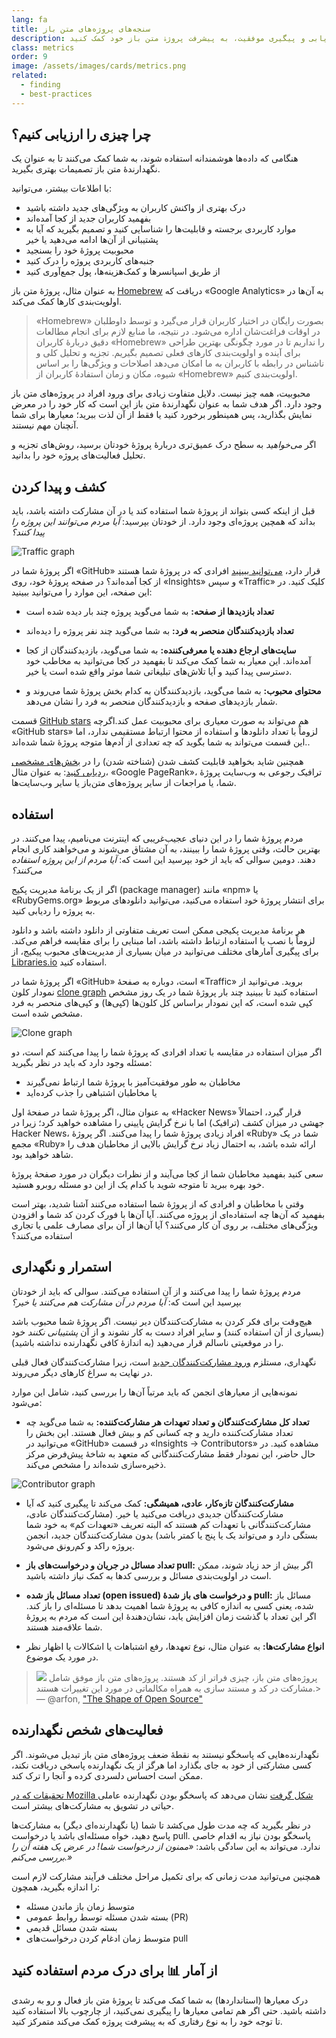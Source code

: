 ```yaml
---
lang: fa
title: سنجه‌های پروژه‌های متن باز
description: آگاهانه تصمیم‌گیری کنید تا با ارزیابی و پیگیری موفقیت، به پیشرفت پروژۀ متن باز خود کمک کنید.
class: metrics
order: 9
image: /assets/images/cards/metrics.png
related:
  - finding
  - best-practices
---
```


## چرا چیزی را ارزیابی کنیم؟

هنگامی که داده‌ها هوشمندانه استفاده شوند، به شما کمک می‌کنند تا به عنوان یک نگهدارندۀ متن باز تصمیمات بهتری بگیرید.

با اطلاعات بیشتر، می‌توانید:

* درک بهتری از واکنش کاربران به ویژگی‌های جدید داشته باشید
* بفهمید کاربران جدید از کجا آمده‌اند
* موارد کاربردی برجسته و قابلیت‌ها را شناسایی کنید و تصمیم بگیرید که آیا به پشتیبانی از آن‌ها ادامه می‌دهید یا خیر
* محبوبیت پروژۀ خود را بسنجید
* جنبه‌های کاربردی پروژه را درک کنید
* از طریق اسپانسرها و کمک‌هزینه‌ها، پول جمع‌آوری کنید

به عنوان مثال، پروژۀ متن باز [Homebrew](https://github.com/Homebrew/brew/blob/bbed7246bc5c5b7acb8c1d427d10b43e090dfd39/docs/Analytics.md) دریافت که «Google Analytics» به آن‌ها در اولویت‌بندی کارها کمک می‌کند.

> «Homebrew» بصورت رایگان در اختیار کاربران قرار می‌گیرد و توسط داوطلبان در اوقات فراغت‌شان اداره می‌شود. در نتیجه، ما منابع لازم برای انجام مطالعات دقیق دربارۀ کاربران «Homebrew» را نداریم تا در مورد چگونگی بهترین طراحی برای ‌آینده و اولویت‌بندی کارهای فعلی تصمیم بگیریم. تجزیه و تحلیل کلی و ناشناس در رابطه با کاربران به ما امکان می‌دهد اصلاحات و ویژگی‌ها را بر اساس شیوه، مکان و زمان استفادۀ کاربران از «Homebrew» اولویت‌بندی کنیم.

محبوبیت، همه چیز نیست. دلایل متفاوت زیادی برای ورود افراد در پروژه‌های متن باز وجود دارد. اگر هدف شما به عنوان نگهدارندۀ متن باز این است که کار خود را در معرض نمایش بگذارید، پس همینطور برخورد کنید یا فقط از آن لذت ببرید؛ معیارها برای شما آنچنان مهم نیستند.

اگر _می‌خواهید_ به سطح درک عمیق‌تری دربارۀ پروژۀ خودتان برسید، روش‌های تجزیه و تحلیل فعالیت‌های پروژه خود را بدانید.

## کشف و پیدا کردن

قبل از اینکه کسی بتواند از پروژۀ شما استفاده کند یا در آن مشارکت داشته باشد، باید بداند که همچین پروژه‌ای وجود دارد. از
خودتان بپرسید: _آیا مردم می‌توانند این پروژه را پیدا کنند؟_

![Traffic graph](../../assets/images/metrics/repo_traffic_graphs_tooltip.png)

اگر پروژۀ شما در «GitHub» قرار
دارد، [می‌توانید ببینید](https://help.github.com/articles/about-repository-graphs/#traffic) افرادی که در پروژۀ شما هستند
از کجا آمده‌اند؟ در صفحه پروژۀ خود، روی «Insights» و سپس «Traffic» کلیک کنید. در این صفحه، این موارد را می‌توانید
ببینید:

* **تعداد بازدیدها از صفحه:** به شما می‌گوید پروژه چند بار دیده شده است

* **تعداد بازدیدکنندگان منحصر به فرد:** به شما می‌گوید چند نفر پروژه را دیده‌اند

* **سایت‌های ارجاع دهنده یا معرفی‌کننده:** به شما می‌گوید، بازدیدکنندگان از کجا آمده‌اند. این معیار به شما کمک می‌کند تا بفهمید در کجا می‌توانید به مخاطب خود دسترسی پیدا کنید و آیا تلاش‌های تبلیغاتی شما موثر واقع شده است یا خیر.

* **محتوای محبوب:** به شما می‌گوید، بازدیدکنندگان به کدام بخش پروژۀ شما می‌روند و شمار بازدیدهای صفحه و بازدیدکنندگان منحصر به فرد را نشان می‌دهد.

قسمت [GitHub stars](https://help.github.com/articles/about-stars/) هم می‌تواند به صورت معیاری برای محبوبیت عمل کند.اگرچه «GitHub stars» لزوماً با تعداد دانلودها و استفاده از محتوا ارتباط مستقیمی ندارد، اما این قسمت می‌تواند به شما بگوید که چه تعدادی از آدم‌ها متوجه پروژۀ شما شده‌اند..

همچنین شاید بخواهید قابلیت کشف شدن (شناخته‌ شدن) را در [بخش‌های مشخصی ردیابی کنید](https://opensource.com/business/16/6/pirate-metrics): به عنوان مثال، «Google PageRank»، ترافیک رجوعی به وب‌سایت پروژۀ شما، یا مراجعات از سایر پروژه‌های متن‌باز یا سایر وب‌سایت‌ها.

## استفاده

مردم پروژۀ شما را در این دنیای عجیب‌غریبی که اینترنت می‌نامیم، پیدا می‌کنند. در بهترین حالت، وقتی پروژۀ شما را ببینند،
به آن مشتاق می‌شوند و می‌خواهند کاری انجام دهند. دومین سوالی که باید از خود بپرسید این است که: _آیا مردم از این پروژه
استفاده می‌کنند؟_

اگر از یک برنامۀ مدیریت پکیج (package manager) مانند «npm» یا «RubyGems.org» برای انتشار پروژۀ خود استفاده می‌کنید،
می‌توانید دانلودهای مربوط به پروژه را ردیابی کنید.

هر برنامۀ مدیریت پکیجی ممکن است تعریف متفاوتی از دانلود داشته باشد و دانلود لزوماً با نصب یا استفاده ارتباط داشته باشد،
اما مبنایی را برای مقایسه فراهم می‌کند. برای پیگیری آمارهای مختلف می‌توانید در میان بسیاری از مدیریت‌های محبوب پیکیج،
از [Libraries.io](https://libraries.io/) استفاده کنید.

اگر پروژۀ شما در «GitHub» است، دوباره به صفحۀ «Traffic» بروید. می‌توانید از نمودار
کلون [clone graph](https://github.com/blog/1873-clone-graphs) استفاده کنید تا ببینید چند بار پروژۀ شما در یک روز مشخص
کپی شده است، که این نمودار براساس کل کلون‌ها (کپی‌ها) و کپی‌های منحصر به فرد مشخص شده است.

![Clone graph](../../assets/images/metrics/clone_graph.png)

اگر میزان استفاده در مقایسه با تعداد افرادی که پروژۀ شما را پیدا می‌کنند کم است، دو مسئله وجود دارد که باید در نظر
بگیرید:

* مخاطبان به طور موفقیت‌آمیز با پروژۀ شما ارتباط نمی‌گیرند
* یا مخاطبان اشتباهی را جذب کرده‌اید

به عنوان مثال، اگر پروژۀ شما در صفحۀ اول «Hacker News» قرار گیرد، احتمالاً جهشی در میزان کشف (ترافیک) اما با نرخ گرایش پایینی را مشاهده خواهید کرد؛ زیرا در Hacker News، افراد زیادی پروژۀ شما را پیدا می‌کنند. اگر پروژۀ «Ruby» شما در یک مجمع «Ruby» ارائه شده باشد، به احتمال زیاد نرخ گرایش بالایی از مخاطبان هدف را شاهد خواهید بود.

سعی کنید بفهمید مخاطبان شما از کجا می‌آیند و از نظرات دیگران در مورد صفحۀ پروژۀ خود بهره ببرید تا متوجه شوید با کدام یک از این دو مسئله روبرو هستید.

وقتی با مخاطبان و افرادی که از پروژۀ شما استفاده می‌کنند آشنا شدید، بهتر است بفهمید که آن‌ها چه استفاده‌ای از پروژه می‌کنند. آیا آن‌ها با فورک کردن کد شما و افزودن ویژگی‌های مختلف، بر روی آن کار می‌کنند؟ آیا آن‌ها از آن برای مصارف علمی یا تجاری استفاده می‌کنند؟

## استمرار و نگهداری

مردم پروژۀ شما را پیدا می‌کنند و از آن استفاده می‌کنند. سوالی که باید از خودتان بپرسید این است که: _آیا مردم در آن مشارکت هم می‌کنند یا خیر؟_

هیچ‌وقت برای فکر کردن به مشارکت‌کنندگان دیر نیست. اگر پروژۀ شما محبوب باشد (بسیاری از آن استفاده کنند) و سایر افراد دست به کار نشوند و از آن _پشتیبانی نکنند_ خود را در موقعیتی ناسالم قرار می‌دهید (به اندازۀ کافی نگهدارنده نداشته باشید).

نگهداری، مستلزم [ورود مشارکت‌کنندگان جدید](http://blog.abigailcabunoc.com/increasing-developer-engagement-at-mozilla-science-learning-advocacy#contributor-pathways_2) است، زیرا مشارکت‌کنندگان فعال قبلی در نهایت به سراغ کارهای دیگر می‌روند.

نمونه‌هایی از معیارهای انجمن که باید مرتباً آن‌ها را بررسی کنید، شامل این موارد می‌شود:

* **تعداد کل مشارکت‌کنندگان و تعداد تعهدات هر مشارکت‌کننده:** به شما می‌گوید چه تعداد مشارکت‌کننده دارید و چه کسانی کم و بیش فعال هستند. این بخش را می‌توانید در «GitHub» در قسمت «Insights -> Contributors» مشاهده کنید. در حال حاضر، این نمودار فقط مشارکت‌کنندگانی که متعهد به شاخۀ پیش‌فرض مرکز ذخیره‌سازی شده‌اند را مشخص می‌کند.

![Contributor graph](../../assets/images/metrics/repo_contributors_specific_graph.png)

* **مشارکت‌کنندگان تازه‌کار، عادی، همیشگی:**  کمک می‌کند تا پیگیری کنید که آیا مشارکت‌کنندگان جدیدی دریافت می‌کنید یا خیر. (مشارکت‌کنندگان عادی، مشارکت‌کنندگانی با تعهدات کم هستند که البته تعریف «تعهدات کم» به خود شما بستگی دارد و می‌تواند یک یا پنج یا کمتر باشد) بدون مشارکت‌کنندگان جدید، انجمن پروژه راکد و کم‌رونق می‌شود.

* **تعداد مسائل در جریان و درخواست‌های باز pull:** اگر بیش از حد زیاد شوند، ممکن است در اولویت‌بندی مسائل و بررسی کدها به کمک نیاز داشته باشید.

* **تعداد مسائل باز شده (open issued)  و درخواست های باز شدۀ pull:** مسائل باز شده، یعنی کسی به اندازه کافی به پروژۀ شما اهمیت بدهد تا مسئله‌ای را باز کند. اگر این تعداد با گذشت زمان افزایش یابد، نشان‌دهندۀ این است که مردم به پروژۀ شما علاقه‌مند هستند.

* **انواع مشارکت‌ها:** به عنوان مثال، نوع تعهدها، رفع اشتباهات یا اشکالات یا اظهار نظر در مورد یک موضوع.

> ![](https://avatars.githubusercontent.com/arfon?s=180)
> پروژه‌های متن باز، چیزی فراتر از کد هستند. پروژه‌های متن باز موفق شامل مشارکت در کد و مستند سازی به همراه مکالماتی در مورد این تغییرات هستند.> — @arfon, ["The Shape of Open Source"](https://github.com/blog/2195-the-shape-of-open-source)

## فعالیت‌های شخص نگهدارنده

نگهدارنده‌هایی که پاسخگو نیستند به نقطۀ ضعف پروژه‌های متن باز تبدیل می‌شوند. اگر کسی مشارکتی از خود به جای بگذارد اما هرگز از یک نگهدارنده پاسخی دریافت نکند، ممکن است احساس دلسردی کرده و آنجا را ترک کند.

[تحقیقات که در Mozilla شکل گرفت](https://docs.google.com/presentation/d/1hsJLv1ieSqtXBzd5YZusY-mB8e1VJzaeOmh8Q4VeMio/edit#slide=id.g43d857af8_0177) نشان می‌دهد که پاسخگو بودن نگهدارنده عاملی حیاتی در تشویق به مشارکت‌های بیشتر است.

در نظر بگیرید که چه مدت طول می‌کشد تا شما (یا نگهدارنده‌ای دیگر) به مشارکت‌ها پاسخ دهید، خواه مسئله‌ای باشد یا درخواست pull. پاسخگو بودن نیاز به اقدام خاصی ندارد. می‌تواند به این سادگی باشد: _«ممنون از درخواست شما! در عرض یک هفته آن را بررسی می‌کنم.»_

همچنین می‌توانید مدت زمانی که برای تکمیل مراحل مختلف فرآیند مشارکت لازم است را اندازه بگیرید، همچون:

* متوسط زمان باز ماندن مسئله
* بسته شدن مسئله توسط روابط عمومی (PR)
* بسته شدن مسائل قدیمی
* متوسط زمان ادغام کردن درخواست‌های pull

## از آمار 📊 برای درک مردم استفاده کنید

درک معیارها (استانداردها) به شما کمک می‌کند تا پروژۀ متن باز فعال و رو به‌ رشدی داشته باشید. حتی اگر هم تمامی معیارها را پیگیری نمی‌کنید، از چارچوب بالا استفاده کنید تا توجه خود را به نوع رفتاری که به پیشرفت پروژه کمک می‌کند متمرکز کنید.
